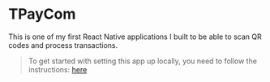 # TPayCom

This is one of my first React Native applications I built to be able to scan QR codes and process transactions.

> To get started with setting this app up locally, you need to follow the instructions: [here](./README_REACTNATIVE.md)

